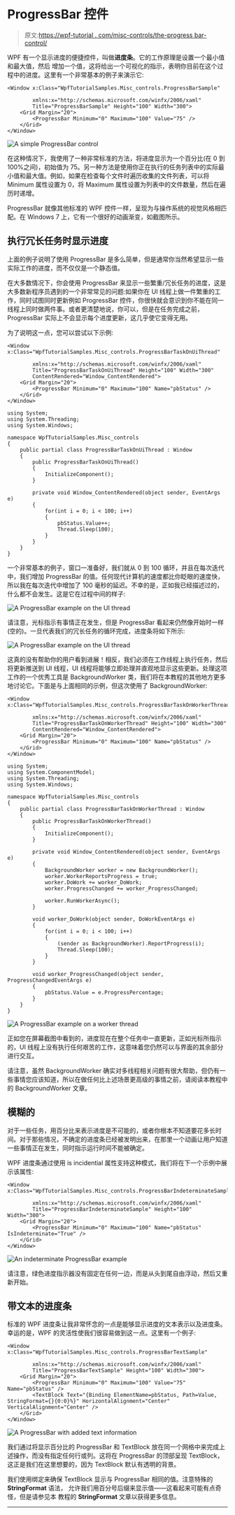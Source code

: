 # ProgressBar 控件

> 原文:[https://wpf-tutorial . com/misc-controls/the-progress bar-control/](https://wpf-tutorial.com/misc-controls/the-progressbar-control/)

WPF 有一个显示进度的便捷控件，叫做**进度条**。它的工作原理是设置一个最小值和最大值，然后 增加一个值，这将给出一个可视化的指示，表明你目前在这个过程中的进度。这里有一个非常基本的例子来演示它:

```
<Window x:Class="WpfTutorialSamples.Misc_controls.ProgressBarSample"

        xmlns:x="http://schemas.microsoft.com/winfx/2006/xaml"
        Title="ProgressBarSample" Height="100" Width="300">
    <Grid Margin="20">
        <ProgressBar Minimum="0" Maximum="100" Value="75" />
    </Grid>
</Window>
```

![](../Images/647046b472e86c7d91f2a1bcea558742.png "A simple ProgressBar control")

在这种情况下，我使用了一种非常标准的方法，将进度显示为一个百分比(在 0 到 100%之间)，初始值为 75。另一种方法是使用你正在执行的任务列表中的实际最小值和最大值。例如，如果在检查每个文件时遍历收集的文件列表，可以将 Minimum 属性设置为 0，将 Maximum 属性设置为列表中的文件数量，然后在遍历时递增。

ProgressBar 就像其他标准的 WPF 控件一样，呈现为与操作系统的视觉风格相匹配。在 Windows 7 上，它有一个很好的动画渐变，如截图所示。

## 执行冗长任务时显示进度

<input type="hidden" name="IL_IN_ARTICLE">

上面的例子说明了使用 ProgressBar 是多么简单，但是通常你当然希望显示一些实际工作的进度，而不仅仅是一个静态值。

在大多数情况下，你会使用 ProgressBar 来显示一些繁重/冗长任务的进度，这是大多数新程序员遇到的一个非常常见的问题:如果你在 UI 线程上做一件繁重的工作，同时试图同时更新例如 ProgressBar 控件，你很快就会意识到你不能在同一线程上同时做两件事。或者更清楚地说，你可以，但是在任务完成之前，ProgressBar 实际上不会显示每个进度更新，这几乎使它变得无用。

为了说明这一点，您可以尝试以下示例:

```
<Window x:Class="WpfTutorialSamples.Misc_controls.ProgressBarTaskOnUiThread"

        xmlns:x="http://schemas.microsoft.com/winfx/2006/xaml"
        Title="ProgressBarTaskOnUiThread" Height="100" Width="300"
        ContentRendered="Window_ContentRendered">
    <Grid Margin="20">
        <ProgressBar Minimum="0" Maximum="100" Name="pbStatus" />
    </Grid>
</Window>
```

```
using System;
using System.Threading;
using System.Windows;

namespace WpfTutorialSamples.Misc_controls
{
	public partial class ProgressBarTaskOnUiThread : Window
	{
		public ProgressBarTaskOnUiThread()
		{
			InitializeComponent();
		}

		private void Window_ContentRendered(object sender, EventArgs e)
		{
			for(int i = 0; i < 100; i++)
			{
				pbStatus.Value++;
				Thread.Sleep(100);
			}
		}
	}
}
```

一个非常基本的例子，窗口一准备好，我们就从 0 到 100 循环，并且在每次迭代中，我们增加 ProgressBar 的值。任何现代计算机的速度都比你眨眼的速度快，所以我在每次迭代中增加了 100 毫秒的延迟。不幸的是，正如我已经描述过的，什么都不会发生。这是它在过程中间的样子:

![](../Images/43ec7b84291034ca3abba16f1c1dcdac.png "A ProgressBar example on the UI thread")

请注意，光标指示有事情正在发生，但是 ProgressBar 看起来仍然像开始时一样(空的)。一旦代表我们的冗长任务的循环完成，进度条将如下所示:

![](../Images/5e4146c474808825a06afcb0dfbb3605.png "A ProgressBar example on the UI thread")

这真的没有帮助你的用户看到进展！相反，我们必须在工作线程上执行任务，然后将更新推送到 UI 线程，UI 线程将能够立即处理并直观地显示这些更新。处理这项工作的一个优秀工具是 BackgroundWorker 类，我们将在本教程的其他地方更多地讨论它。下面是与上面相同的示例，但这次使用了 BackgroundWorker:

```
<Window x:Class="WpfTutorialSamples.Misc_controls.ProgressBarTaskOnWorkerThread"

        xmlns:x="http://schemas.microsoft.com/winfx/2006/xaml"
        Title="ProgressBarTaskOnWorkerThread" Height="100" Width="300"
        ContentRendered="Window_ContentRendered">
    <Grid Margin="20">
        <ProgressBar Minimum="0" Maximum="100" Name="pbStatus" />
    </Grid>
</Window>
```

```
using System;
using System.ComponentModel;
using System.Threading;
using System.Windows;

namespace WpfTutorialSamples.Misc_controls
{
	public partial class ProgressBarTaskOnWorkerThread : Window
	{
		public ProgressBarTaskOnWorkerThread()
		{
			InitializeComponent();
		}

		private void Window_ContentRendered(object sender, EventArgs e)
		{
			BackgroundWorker worker = new BackgroundWorker();
			worker.WorkerReportsProgress = true;
			worker.DoWork += worker_DoWork;
			worker.ProgressChanged += worker_ProgressChanged;

			worker.RunWorkerAsync();
		}

		void worker_DoWork(object sender, DoWorkEventArgs e)
		{
			for(int i = 0; i < 100; i++)
			{
				(sender as BackgroundWorker).ReportProgress(i);
				Thread.Sleep(100);
			}
		}

		void worker_ProgressChanged(object sender, ProgressChangedEventArgs e)
		{
			pbStatus.Value = e.ProgressPercentage;
		}
	}
}
```

![](../Images/dd0b0a31963aa12b72f9ba18c6878b85.png "A ProgressBar example on a worker thread")

正如您在屏幕截图中看到的，进度现在在整个任务中一直更新，正如光标所指示的，UI 线程上没有执行任何艰苦的工作，这意味着您仍然可以与界面的其余部分进行交互。

请注意，虽然 BackgroundWorker 确实对多线程相关问题有很大帮助，但仍有一些事情您应该知道，所以在做任何比上述场景更高级的事情之前，请阅读本教程中的 BackgroundWorker 文章。

## 模糊的

对于一些任务，用百分比来表示进度是不可能的，或者你根本不知道要花多长时间。对于那些情况，不确定的进度条已经被发明出来，在那里一个动画让用户知道一些事情正在发生，同时指示运行时间不能被确定。

WPF 进度条通过使用 is incidential 属性支持这种模式，我们将在下一个示例中展示该属性:

```
<Window x:Class="WpfTutorialSamples.Misc_controls.ProgressBarIndeterminateSample"

        xmlns:x="http://schemas.microsoft.com/winfx/2006/xaml"
        Title="ProgressBarIndeterminateSample" Height="100" Width="300">
    <Grid Margin="20">
        <ProgressBar Minimum="0" Maximum="100" Name="pbStatus" IsIndeterminate="True" />
    </Grid>
</Window>
```

![](../Images/73195e7820b1e06d8931d1aa9250ac1e.png "An indeterminate ProgressBar example")

请注意，绿色进度指示器没有固定在任何一边，而是从头到尾自由浮动，然后又重新开始。

## 带文本的进度条

标准的 WPF 进度条让我非常怀念的一点是能够显示进度的文本表示以及进度条。幸运的是，WPF 的灵活性使我们很容易做到这一点。这里有一个例子:

```
<Window x:Class="WpfTutorialSamples.Misc_controls.ProgressBarTextSample"

        xmlns:x="http://schemas.microsoft.com/winfx/2006/xaml"
        Title="ProgressBarTextSample" Height="100" Width="300">
    <Grid Margin="20">
        <ProgressBar Minimum="0" Maximum="100" Value="75" Name="pbStatus" />
        <TextBlock Text="{Binding ElementName=pbStatus, Path=Value, StringFormat={}{0:0}%}" HorizontalAlignment="Center" VerticalAlignment="Center" />
    </Grid>
</Window>
```

![](../Images/d56c309a0d447f3cb408847e60104f88.png "A ProgressBar with added text information")

我们通过将显示百分比的 ProgressBar 和 TextBlock 放在同一个网格中来完成上述操作，而没有指定任何行或列。这将在 ProgressBar 的顶部呈现 TextBlock，这正是我们在这里想要的，因为 TextBlock 默认有透明的背景。

我们使用绑定来确保 TextBlock 显示与 ProgressBar 相同的值。注意特殊的 **StringFormat** 语法， 允许我们用百分号后缀来显示值——这看起来可能有点奇怪，但是请参见本 教程的 **StringFormat** 文章以获得更多信息。

* * *
